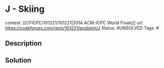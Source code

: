 # J - Skiing

contest: [[CFICPC/101221/101221|2014 ACM-ICPC World Finals]]
url: https://codeforces.com/gym/101221/problem/J
Status: #UNSOLVED
Tags: #

## Description

## Solution

